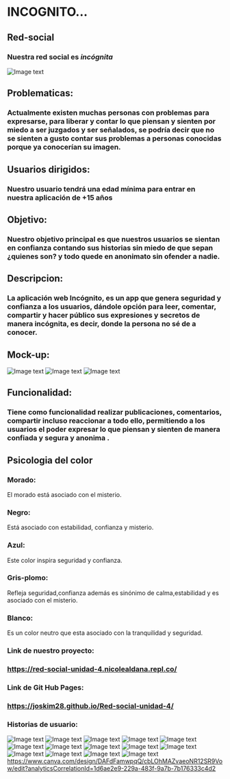 # INCOGNITO...

## Red-social
### Nuestra red social  es *incógnita*
![Image text](https://github.com/joskim28/Red-social-unidad-4/blob/main/assets/img/Canva-general%20(1).png)
## Problematicas: 
### Actualmente existen muchas personas con problemas para expresarse, para liberar y contar lo que piensan y sienten por miedo a ser juzgados y ser señalados, se podría decir que no se sienten a gusto contar sus problemas a personas conocidas porque ya conocerían su imagen.
## Usuarios dirigidos:
### Nuestro usuario tendrá una edad mínima para entrar en nuestra aplicación de +15 años
## Objetivo:
### Nuestro objetivo principal es que nuestros usuarios se sientan en confianza contando sus historias sin miedo de que sepan ¿quienes son? y todo quede en anonimato sin ofender a nadie.
## Descripcion:
### La aplicación web Incógnito, es un app que genera seguridad y confianza a los usuarios, dándole opción para leer, comentar, compartir y hacer público sus expresiones y secretos de manera incógnita, es decir, donde la persona no sé de a conocer.

## Mock-up:
![Image text](https://github.com/joskim28/Red-social-unidad-4/blob/main/Mock-up/1.JPG)
![Image text](https://github.com/joskim28/Red-social-unidad-4/blob/main/Mock-up/2.JPG)
![Image text](https://i.ibb.co/QMW9Pcj/download.jpg)

## Funcionalidad:
### Tiene como funcionalidad realizar publicaciones, comentarios, compartir incluso reaccionar a todo ello, permitiendo a los usuarios el poder expresar lo que piensan y sienten de manera confiada y segura y anonima .
## Psicologia del color 

### Morado: 
El morado está asociado con el misterio.
### Negro: 
Está asociado con estabilidad, confianza y misterio.
### Azul:
Este color inspira seguridad y confianza.
### Gris-plomo: 
Refleja seguridad,confianza además es sinónimo de calma,estabilidad y es asociado con el misterio.
### Blanco: 
Es un color neutro que esta asociado con la tranquilidad y seguridad.

### Link de nuestro proyecto:
### https://red-social-unidad-4.nicolealdana.repl.co/
### Link de Git Hub Pages: 
### https://joskim28.github.io/Red-social-unidad-4/
###  Historias de usuario:
![Image text](https://github.com/joskim28/Red-social-unidad-4/blob/main/Historias-de-usuario/1.jpg)
![Image text](https://github.com/joskim28/Red-social-unidad-4/blob/main/Historias-de-usuario/2.jpg)
![Image text](https://github.com/joskim28/Red-social-unidad-4/blob/main/Historias-de-usuario/3.jpg)
![Image text](https://github.com/joskim28/Red-social-unidad-4/blob/main/Historias-de-usuario/4.jpg)
![Image text](https://github.com/joskim28/Red-social-unidad-4/blob/main/Historias-de-usuario/5.jpg)
![Image text](https://github.com/joskim28/Red-social-unidad-4/blob/main/Historias-de-usuario/6.jpg)
![Image text](https://github.com/joskim28/Red-social-unidad-4/blob/main/Historias-de-usuario/7.jpg)
![Image text](https://github.com/joskim28/Red-social-unidad-4/blob/main/Historias-de-usuario/8.jpg)
![Image text](https://github.com/joskim28/Red-social-unidad-4/blob/main/Historias-de-usuario/9.jpg)
![Image text](https://github.com/joskim28/Red-social-unidad-4/blob/main/Historias-de-usuario/10.jpg)
![Image text](https://github.com/joskim28/Red-social-unidad-4/blob/main/Historias-de-usuario/11.jpg)
![Image text](https://github.com/joskim28/Red-social-unidad-4/blob/main/Historias-de-usuario/12.jpg)
![Image text](https://github.com/joskim28/Red-social-unidad-4/blob/main/Historias-de-usuario/13.jpg)
![Image text](https://github.com/joskim28/Red-social-unidad-4/blob/main/Historias-de-usuario/14.jpg)
https://www.canva.com/design/DAFdFamwpqQ/cbLOhMAZvaeoNR12SR9Vow/edit?analyticsCorrelationId=1d6ae2e9-229a-483f-9a7b-7b176333c4d2

